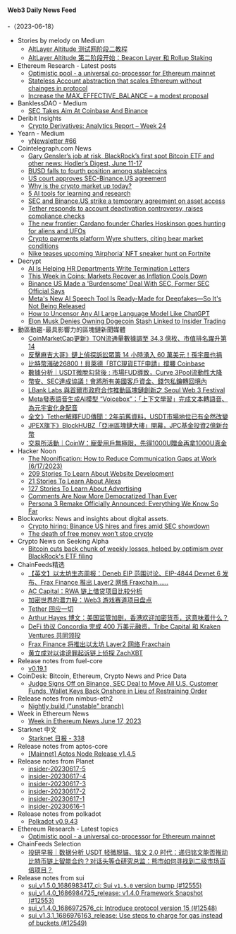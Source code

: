 #### Web3 Daily News Feed
-（2023-06-18）

- Stories by melody on Medium
  - [AltLayer Altitude 测试网阶段二教程](https://medium.com/@melody8848/altlayer-altitude-%E6%B5%8B%E8%AF%95%E7%BD%91%E9%98%B6%E6%AE%B5%E4%BA%8C%E6%95%99%E7%A8%8B-4800bf159453?source=rss-bfc6f454c0f9------2)
  - [AltLayer Altitude 第二阶段开始：Beacon Layer 和 Rollup Staking](https://medium.com/@melody8848/altlayer-altitude-%E7%AC%AC%E4%BA%8C%E9%98%B6%E6%AE%B5%E5%BC%80%E5%A7%8B-beacon-layer-%E5%92%8C-rollup-staking-2549bb4264b1?source=rss-bfc6f454c0f9------2)
- Ethereum Research - Latest posts
  - [Optimistic pool - a universal co-processor for Ethereum mainnet](https://ethresear.ch/t/optimistic-pool-a-universal-co-processor-for-ethereum-mainnet/15903/1)
  - [Stateless Account abstraction that scales Ethereum without chainges in protocol](https://ethresear.ch/t/stateless-account-abstraction-that-scales-ethereum-without-chainges-in-protocol/15585/2)
  - [Increase the MAX_EFFECTIVE_BALANCE – a modest proposal](https://ethresear.ch/t/increase-the-max-effective-balance-a-modest-proposal/15801/19)
- BanklessDAO - Medium
  - [SEC Takes Aim At Coinbase And Binance](https://medium.com/bankless-dao/sec-takes-aim-at-coinbase-and-binance-93abf13a129a?source=rss----2e8b6adb479c---4)
- Deribit Insights
  - [Crypto Derivatives: Analytics Report – Week 24](https://insights.deribit.com/industry/crypto-derivatives-analytics-report-week-24/)
- Yearn - Medium
  - [yNewsletter #66](https://medium.com/iearn/ynewsletter-66-3b1f9a396fd2?source=rss----3ee5f70df954---4)
- Cointelegraph.com News
  - [Gary Gensler’s job at risk, BlackRock’s first spot Bitcoin ETF and other news: Hodler’s Digest, June 11-17](https://cointelegraph.com/magazine/gary-genslers-job-at-risk-blackrocks-first-spot-bitcoin-etf-hodlers-digest-june-11-17/)
  - [BUSD falls to fourth position among stablecoins](https://cointelegraph.com/news/busd-falls-to-fourth-position-among-stablecoins)
  - [US court approves SEC-Binance.US agreement](https://cointelegraph.com/news/us-court-approves-sec-binanceus-agreement)
  - [Why is the crypto market up today?](https://cointelegraph.com/news/why-is-the-crypto-market-up-today)
  - [5 AI tools for learning and research](https://cointelegraph.com/news/5-ai-tools-for-learning-and-research)
  - [​SEC and Binance.​​US strike a temporary agreement on asset access](https://cointelegraph.com/news/sec-and-binance-us-strike-deal-on-asset-access)
  - [Tether responds to account deactivation controversy, raises compliance checks](https://cointelegraph.com/news/tether-responds-to-account-deactivation-controversy)
  - [The new frontier: Cardano founder Charles Hoskinson goes hunting for aliens and UFOs](https://cointelegraph.com/news/the-new-frontier-cardano-founder-charles-hoskinson-goes-hunting-for-aliens-ufos)
  - [Crypto payments platform Wyre shutters, citing bear market conditions](https://cointelegraph.com/news/crypto-payments-platform-wyre-shutters-citing-bear-market-conditions)
  - [Nike teases upcoming ‘Airphoria’ NFT sneaker hunt on Fortnite](https://cointelegraph.com/news/nike-teases-upcoming-airphoria-nft-sneaker-hunt-on-fortnite)
- Decrypt
  - [AI Is Helping HR Departments Write Termination Letters](https://decrypt.co/145083/ai-is-helping-hr-departments-write-termination-letters)
  - [This Week in Coins: Markets Recover as Inflation Cools Down](https://decrypt.co/145076/this-week-in-coins-markets-recover-as-inflation-cools-down)
  - [Binance US Made a 'Burdensome' Deal With SEC, Former SEC Official Says](https://decrypt.co/145069/binance-us-made-a-burdensome-deal-with-sec-former-sec-official-says)
  - [Meta's New AI Speech Tool Is Ready-Made for Deepfakes—So It's Not Being Released](https://decrypt.co/145034/meta-new-ai-speech-tool-ready-made-deepfakes)
  - [How to Uncensor Any AI Large Language Model Like ChatGPT](https://decrypt.co/145017/how-uncensor-large-language-model-llm-chatgpt)
  - [Elon Musk Denies Owning Dogecoin Stash Linked to Insider Trading](https://decrypt.co/145043/elon-musk-dogecoin-wallets-insider-trading)
- 動區動趨-最具影響力的區塊鏈新聞媒體
  - [CoinMarketCap更新》TON流通量數據調至 34.3 億枚、市值排名躍升第 14](https://www.blocktempo.com/coinmarketcap-updated-toncoin-circulating-supply-data/)
  - [反擊麻吉大哥》鏈上偵探訴訟眾籌 14 小時湧入 60 萬美元！孫宇晨也捐](https://www.blocktempo.com/crypto-community-donate-600k-support-zachxbt-lawsuit-against-machibigbrother/)
  - [比特幣漲破26800！貝萊德「BTC現貨ETF申請」撐腰 Coinbase](https://www.blocktempo.com/bitcoin-recrosses-26-8k-blackrock-spot-bitcoin-etf-implicit-support-coinbase/)
  - [數據分析｜USDT微脫勾背後 : 市場FUD導致，Curve 3Pool流動性大降](https://www.blocktempo.com/data-analysis-of-usdt-slightly-1-peg-loses/)
  - [幣安、SEC達成協議！會將所有美國客戶資金、錢包私鑰轉回境內](https://www.blocktempo.com/binance-sec-deal-to-move-all-u-s-customer-funds-wallet-keys-back-us-2/)
  - [LBank Labs 與首爾市政府合作推動區塊鏈創新之 Seoul Web 3 Festival](https://www.blocktempo.com/lbank-labs-seoul-web-3-festival/)
  - [Meta發表語音生成AI模型 “Voicebox”：「上下文學習」完成文本轉語音、為元宇宙化身配音](https://www.blocktempo.com/meta-launches-ai-for-speech-generation-voicebox/)
  - [全文》Tether解釋FUD傳聞：2年前舊資料，USDT市場地位已有全然改變](https://www.blocktempo.com/tether-fought-back-all-you-need-to-know-about-the-nyag-file/)
  - [JPEX旗下》BlockHUBZ「亞洲區塊鏈大樓」開幕，JPC基金投資2億新台幣](https://www.blocktempo.com/jpex-blockhubz-built-blockchain-center-of-asia/)
  - [交易所活動｜CoinW：寵愛用戶無極限，先得1000U贈金再拿1000U真金](https://www.blocktempo.com/coinws-new-compaign-19625718682137/)
- Hacker Noon
  - [The Noonification: How to Reduce Communication Gaps at Work (6/17/2023)](https://hackernoon.com/6-17-2023-noonification?source=rss)
  - [209 Stories To Learn About Website Development](https://hackernoon.com/209-stories-to-learn-about-website-development?source=rss)
  - [21 Stories To Learn About Alexa](https://hackernoon.com/21-stories-to-learn-about-alexa?source=rss)
  - [127 Stories To Learn About Advertising](https://hackernoon.com/127-stories-to-learn-about-advertising?source=rss)
  - [Comments Are Now More Democratized Than Ever](https://hackernoon.com/comments-are-now-more-democratized-than-ever?source=rss)
  - [Persona 3 Remake Officially Announced: Everything We Know So Far](https://hackernoon.com/persona-3-remake-officially-announced-everything-we-know-so-far?source=rss)
- Blockworks: News and insights about digital assets.
  - [Crypto hiring: Binance US hires and fires amid SEC showdown](https://blockworks.co/news/binance-us-hires-and-fires)
  - [The death of free money won’t stop crypto](https://blockworks.co/news/zero-interest-rate-web3-identity)
- Crypto News on Seeking Alpha
  - [Bitcoin cuts back chunk of weekly losses, helped by optimism over BlackRock's ETF filing](https://seekingalpha.com/news/3980608-bitcoin-cuts-back-chunk-of-weekly-losses-helped-by-optimism-over-blackrocks-etf-filing?utm_source=feed_news_crypto&utm_medium=referral)
- ChainFeeds精选
  - [【英文】以太坊生态周报：Deneb EIP 范围讨论、EIP-4844 Devnet 6 发布、Frax Finance 推出 Layer2 网络 Fraxchain......](https://weekinethereumnews.com/week-in-ethereum-news-june-17-2023/)
  - [AC Capital：RWA 链上借贷项目比较分析](https://mp.weixin.qq.com/s/q0k3cKjHMU-w1KuM1II5rg)
  - [加密世界的潜力股：Web3 游戏赛道项目盘点](https://mirror.xyz/0x901eA9e4c3D637C73a368B2bCD0E708992baE49C/iiL7gP5Fp4Q1b55gHaUX2hbMra4nHnairqaKMmn9oyc)
  - [Tether 回应一切](https://www.odaily.news/post/5187853)
  - [Arthur Hayes 博文：美国监管加剧，香港欢迎加密货币，这意味着什么？](https://mp.weixin.qq.com/s/qH6hqb0acOQWtDUbGUAnbQ)
  - [DeFi 协议 Concordia 完成 400 万美元融资，Tribe Capital 和 Kraken Ventures 共同领投](https://www.coindesk.com/business/2023/06/16/defi-credit-protocol-concordia-raises-4m-in-round-led-by-tribe-kraken/)
  - [Frax Finance 将推出以太坊 Layer2 网络 Fraxchain](https://www.theblock.co/post/235110/frax-finance-to-launch-ethereum-layer-2-named-fraxchain)
  - [黄立成对以诽谤罪起诉链上侦探 ZachXBT](https://twitter.com/machibigbrother/status/1669780922449956864)
- Release notes from fuel-core
  - [v0.19.1](https://github.com/FuelLabs/fuel-core/releases/tag/v0.19.1)
- CoinDesk: Bitcoin, Ethereum, Crypto News and Price Data
  - [Judge Signs Off on Binance, SEC Deal to Move All U.S. Customer Funds, Wallet Keys Back Onshore in Lieu of Restraining Order](https://www.coindesk.com/policy/2023/06/17/binance-sec-strike-deal-to-move-all-us-customer-funds-wallet-keys-back-onshore/?utm_medium=referral&utm_source=rss&utm_campaign=headlines)
- Release notes from nimbus-eth2
  - [Nightly build ("unstable" branch)](https://github.com/status-im/nimbus-eth2/releases/tag/nightly)
- Week in Ethereum News
  - [Week in Ethereum News  June 17, 2023](https://weekinethereumnews.com/week-in-ethereum-news-june-17-2023/)
- Starknet 中文
  - [Starknet 日报 - 338](https://starknetzh.substack.com/p/starknet-338)
- Release notes from aptos-core
  - [[Mainnet] Aptos Node Release v1.4.5](https://github.com/aptos-labs/aptos-core/releases/tag/aptos-node-v1.4.5)
- Release notes from Planet
  - [insider-20230617-5](https://github.com/Planetable/Planet/releases/tag/insider-20230617-5)
  - [insider-20230617-4](https://github.com/Planetable/Planet/releases/tag/insider-20230617-4)
  - [insider-20230617-3](https://github.com/Planetable/Planet/releases/tag/insider-20230617-3)
  - [insider-20230617-2](https://github.com/Planetable/Planet/releases/tag/insider-20230617-2)
  - [insider-20230617-1](https://github.com/Planetable/Planet/releases/tag/insider-20230617-1)
  - [insider-20230616-1](https://github.com/Planetable/Planet/releases/tag/insider-20230616-1)
- Release notes from polkadot
  - [Polkadot v0.9.43](https://github.com/paritytech/polkadot/releases/tag/v0.9.43)
- Ethereum Research - Latest topics
  - [Optimistic pool - a universal co-processor for Ethereum mainnet](https://ethresear.ch/t/optimistic-pool-a-universal-co-processor-for-ethereum-mainnet/15903)
- ChainFeeds Selection
  - [投研早报｜数据分析 USDT 轻微脱锚、铭文 2.0 时代：递归铭文能否推动比特币链上智能合约？对话头等仓研究总监：熊市如何寻找到二级市场百倍项目？](https://substack.chainfeeds.xyz/p/usdt-20)
- Release notes from sui
  - [sui_v1.5.0_1686983417_ci: Sui `v1.5.0` version bump (#12555)](https://github.com/MystenLabs/sui/releases/tag/sui_v1.5.0_1686983417_ci)
  - [sui_v1.4.0_1686984725_release: v1.4.0 Framework Snapshot (#12553)](https://github.com/MystenLabs/sui/releases/tag/sui_v1.4.0_1686984725_release)
  - [sui_v1.4.0_1686972576_ci: Introduce protocol version 15 (#12548)](https://github.com/MystenLabs/sui/releases/tag/sui_v1.4.0_1686972576_ci)
  - [sui_v1.3.1_1686976163_release: Use steps to charge for gas instead of buckets (#12549)](https://github.com/MystenLabs/sui/releases/tag/sui_v1.3.1_1686976163_release)
